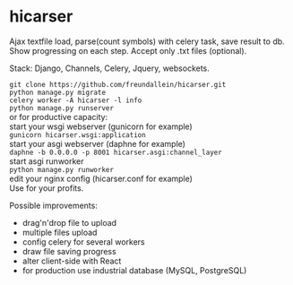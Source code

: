 # hicarser

Ajax textfile load, parse(count symbols) with celery task, save result to db.  
Show progressing on each step. 
Accept only .txt files (optional).

Stack: Django, Channels, Celery, Jquery, websockets. 

```git clone https://github.com/freundallein/hicarser.git```  
```python manage.py migrate```  
```celery worker -A hicarser -l info```  
```python manage.py runserver```  
  or for productive capacity:  
start your wsgi webserver (gunicorn for example)  
```gunicorn hicarser.wsgi:application```  
start your asgi webserver (daphne for example)  
```daphne -b 0.0.0.0 -p 8001 hicarser.asgi:channel_layer```  
start asgi runworker  
```python manage.py runworker```  
edit your nginx config (hicarser.conf for example)  
Use for your profits.


Possible improvements:
- drag'n'drop file to upload  
- multiple files upload  
- config celery for several workers  
- draw file saving progress  
- alter client-side with React  
- for production use industrial database (MySQL, PostgreSQL)  

